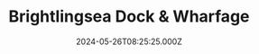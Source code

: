---
date: 2024-05-26T08:25:25.000Z
title: Brightlingsea Dock & Wharfage
latitude: 51.845569
longitude: 1.033789
category: checkin
---